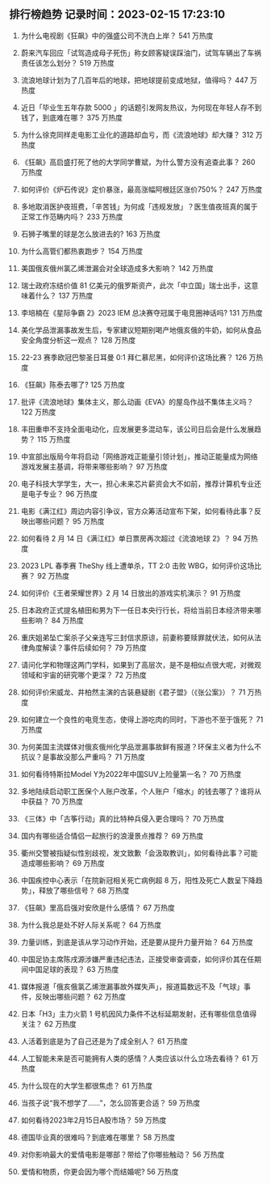 
## 排行榜趋势 记录时间：2023-02-15 17:23:10
  
  1. 为什么电视剧《狂飙》中的强盛公司不洗白上岸？ 541 万热度
    
  2. 蔚来汽车回应「试驾造成母子死伤」称女顾客疑误踩油门，试驾车辆出了车祸责任该怎么划分？ 519 万热度
    
  3. 流浪地球计划为了几百年后的地球，把地球提前变成地狱，值得吗？ 447 万热度
    
  4. 近日「毕业生五年存款 5000 」的话题引发网友热议，为何现在年轻人存不到钱了，到底难在哪？ 375 万热度
    
  5. 为什么徐克同样走电影工业化的道路却血亏，而《流浪地球》却大赚？ 312 万热度
    
  6. 《狂飙》高启盛打死了他的大学同学曹斌，为什么警方没有追查此事？ 260 万热度
    
  7. 如何评价《炉石传说》定价暴涨，最高涨幅阿根廷区涨价750%？ 247 万热度
    
  8. 多地取消医护夜班费，「辛苦钱」为何成「违规发放」？医生值夜班真的属于正常工作范畴内吗？ 233 万热度
    
  9. 石狮子嘴里的球是怎么放进去的? 163 万热度
    
  10. 为什么高管们都热衷跑步？ 154 万热度
    
  11. 美国俄亥俄州氯乙烯泄漏会对全球造成多大影响？ 142 万热度
    
  12. 瑞士政府冻结价值 81 亿美元的俄罗斯资产，此次「中立国」瑞士出手，这意味着什么？ 137 万热度
    
  13. 李培楠在《星际争霸 2》2023 IEM 总决赛夺冠属于电竞圈神话吗? 131 万热度
    
  14. 美化学品泄漏事故发生后，专家建议短期别喝产地俄亥俄的牛奶，如何从食品安全角度分析这一观点？ 128 万热度
    
  15. 22-23 赛季欧冠巴黎圣日耳曼 0:1 拜仁慕尼黑，如何评价这场比赛？ 126 万热度
    
  16. 《狂飙》陈泰去哪了? 125 万热度
    
  17. 批评《流浪地球》集体主义，那么动画《EVA》的屋岛作战不集体主义吗？ 122 万热度
    
  18. 丰田重申不支持全面电动化，应发展更多混动车，该公司日后会是什么发展趋势？ 115 万热度
    
  19. 中宣部出版局今年将启动「网络游戏正能量引领计划」，推动正能量成为网络游戏发展主基调，将带来哪些影响？ 97 万热度
    
  20. 电子科技大学学生，大一，担心未来芯片薪资会大不如前，推荐计算机专业还是电子专业？ 96 万热度
    
  21. 电影《满江红》周边内容引争议，官方众筹活动宣布下架，如何看待此事？反映出哪些问题？ 95 万热度
    
  22. 如何看待 2 月 14 日《满江红》单日票房再次超过《流浪地球 2》？ 94 万热度
    
  23. 2023 LPL 春季赛 TheShy 线上遭单杀，TT 2:0 击败 WBG，如何评价这场比赛？ 92 万热度
    
  24. 如何评价《王者荣耀世界》2 月 14 日放出的游戏实机演示？ 91 万热度
    
  25. 日本政府正式提名植田和男为下一任日本央行行长，将给当前日本经济带来哪些影响？ 84 万热度
    
  26. 重庆姐弟坠亡案杀子父亲连写三封信求原谅，前妻称要赎罪就伏法，如何从法律角度解读？事件后续如何？ 79 万热度
    
  27. 请问化学和物理这两门学科，如果到了高层次，是不是相似点很大呢，对微观领域和宇宙的研究哪个更深？ 72 万热度
    
  28. 如何评价宋威龙、井柏然主演的古装悬疑剧《君子盟》（《张公案》）？ 71 万热度
    
  29. 如何建立一个良性的电竞生态，使得上游吃肉的同时，下游也不至于饿死？ 71 万热度
    
  30. 为何美国主流媒体对俄亥俄州化学品泄漏事故鲜有报道？环保主义者为什么不抗议？是事故没那么严重吗？ 71 万热度
    
  31. 如何看待特斯拉Model Y为2022年中国SUV上险量第一名？ 70 万热度
    
  32. 多地陆续启动职工医保个人账户改革，个人账户「缩水」的钱去哪了？谁将从中获益？ 70 万热度
    
  33. 《三体》中「古筝行动」真的比特种兵侵入更合理吗？ 70 万热度
    
  34. 国内有哪些适合情侣一起旅行的浪漫景点推荐？ 69 万热度
    
  35. 衢州交警被指疑似性别歧视，发文致歉「会汲取教训」，如何看待此事？可能造成哪些影响？ 69 万热度
    
  36. 中国疾控中心表示「在院新冠相关死亡病例超 8 万，阳性及死亡人数呈下降趋势」，释放了哪些信号？ 68 万热度
    
  37. 《狂飙》里高启强对安欣是什么感情？ 67 万热度
    
  38. 为什么我总是处不好人际关系呢？ 64 万热度
    
  39. 力量训练，到底是该从学习动作开始，还是要从提升力量开始？ 64 万热度
    
  40. 中国足协主席陈戌源涉嫌严重违纪违法，正接受审查调查，如何评价其在任期间中国足球的表现？ 63 万热度
    
  41. 媒体报道「俄亥俄氯乙烯泄漏事故外媒失声」，报道篇数远不及「气球」事件，反映出哪些问题？ 62 万热度
    
  42. 日本「H3」主力火箭 1 号机因风力条件不达标延期发射，还有哪些信息值得关注？ 62 万热度
    
  43. 人活着到底是为了自己还是为了成全别人？ 61 万热度
    
  44. 人工智能未来是否可能拥有人类的感情？人类应该以什么立场去看待？ 61 万热度
    
  45. 为什么现在的大学生都很焦虑？ 61 万热度
    
  46. 当孩子说“我不想学了……”，怎么回答更合适？ 59 万热度
    
  47. 如何看待2023年2月15日A股市场？ 59 万热度
    
  48. 德国毕业真的很难吗？到底难在哪里？ 58 万热度
    
  49. 对你影响最大的爱情电影是哪部？带给了你哪些触动？ 56 万热度
    
  50. 爱情和物质，你更会因为哪个而结婚呢? 56 万热度
    